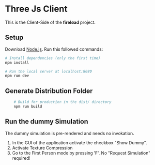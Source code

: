 # Three Js Client
This is the Client-Side of the **fireløad** project. 


## Setup
Download [Node.js](https://nodejs.org/en/download/).
Run this followed commands:

``` bash
# Install dependencies (only the first time)
npm install

# Run the local server at localhost:8080
npm run dev
```

## Generate Distribution Folder
```bash
    # Build for production in the dist/ directory
    npm run build
```

## Run the dummy Simulation

The dummy simulation is pre-rendered and needs no invokation.

1. In the GUI of the application activate the checkbox "Show Dummy".
2. Activate Texture Compression
3. Go to the First Person mode by pressing 'F'. No "Request Simulation" required!